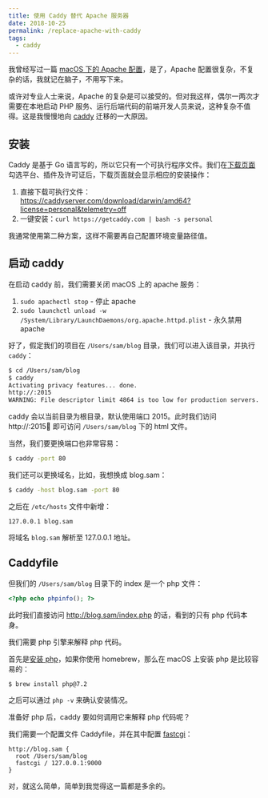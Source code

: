```yaml
---
title: 使用 Caddy 替代 Apache 服务器
date: 2018-10-25
permalink: /replace-apache-with-caddy
tags:
  - caddy
---
```


我曾经写过一篇 [macOS 下的 Apache 配置](https://blog.zfanw.com/macos-apache/)，是了，Apache 配置很复杂，不复杂的话，我就记在脑子，不用写下来。

或许对专业人士来说，Apache 的复杂是可以接受的。但对我这样，偶尔一两次才需要在本地启动 PHP 服务、运行后端代码的前端开发人员来说，这种复杂不值得。这是我慢慢地向 [caddy](https://caddyserver.com) 迁移的一大原因。

## 安装

Caddy 是基于 Go 语言写的，所以它只有一个可执行程序文件。我们在[下载页面](https://caddyserver.com/download)勾选平台、插件及许可证后，下载页面就会显示相应的安装操作：

1. 直接下载可执行文件：https://caddyserver.com/download/darwin/amd64?license=personal&telemetry=off
2. 一键安装：`curl https://getcaddy.com | bash -s personal`

我通常使用第二种方案，这样不需要再自己配置环境变量路径值。

## 启动 caddy

在启动 caddy 前，我们需要关闭 macOS 上的 apache 服务：

1. `sudo apachectl stop` - 停止 apache
2. `sudo launchctl unload -w /System/Library/LaunchDaemons/org.apache.httpd.plist` - 永久禁用 apache

好了，假定我们的项目在 `/Users/sam/blog` 目录，我们可以进入该目录，并执行 `caddy`：

```sh
$ cd /Users/sam/blog
$ caddy
Activating privacy features... done.
http://:2015
WARNING: File descriptor limit 4864 is too low for production servers. At least 8192 is recommended. Fix with "ulimit -n 8192".
```

caddy 会以当前目录为根目录，默认使用端口 2015。此时我们访问 http://:2015 即可访问 `/Users/sam/blog` 下的 html 文件。

当然，我们要更换端口也非常容易：

```sh
$ caddy -port 80
```

我们还可以更换域名，比如，我想换成 blog.sam：

```sh
$ caddy -host blog.sam -port 80
```
之后在 `/etc/hosts` 文件中新增：

```hosts
127.0.0.1 blog.sam
```
将域名 `blog.sam` 解析至 127.0.0.1 地址。

## Caddyfile

但我们的 `/Users/sam/blog` 目录下的 index 是一个 php 文件：

```php
<?php echo phpinfo(); ?>
```

此时我们直接访问 http://blog.sam/index.php 的话，看到的只有 php 代码本身。

我们需要 php 引擎来解释 php 代码。

首先是[安装 php](https://secure.php.net/manual/en/install.macosx.php)，如果你使用 homebrew，那么在 macOS 上安装 php 是比较容易的：

```sh
$ brew install php@7.2
```

之后可以通过 `php -v` 来确认安装情况。

准备好 php 后，caddy 要如何调用它来解释 php 代码呢？

我们需要一个配置文件 Caddyfile，并在其中配置 [fastcgi](https://caddyserver.com/docs/fastcgi)：

```Caddyfile
http://blog.sam {
  root /Users/sam/blog
  fastcgi / 127.0.0.1:9000
}
```

对，就这么简单，简单到我觉得这一篇都是多余的。
